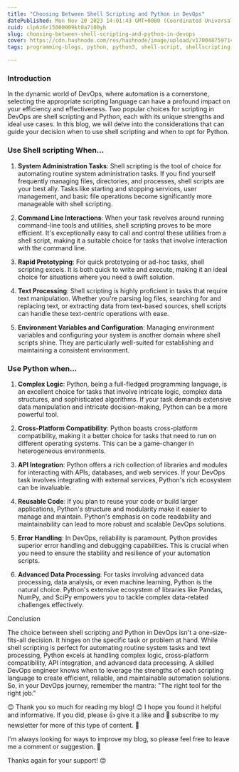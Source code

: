 ```yaml
---
title: "Choosing Between Shell Scripting and Python in DevOps"
datePublished: Mon Nov 20 2023 14:01:43 GMT+0000 (Coordinated Universal Time)
cuid: clp6z6r15000009kt0a7i00yh
slug: choosing-between-shell-scripting-and-python-in-devops
cover: https://cdn.hashnode.com/res/hashnode/image/upload/v1700487597146/aa503e01-8f6d-49ff-8246-8ceba8151c80.png
tags: programming-blogs, python, python3, shell-script, shellscripting-devops

---
```


### In**troduction**

In the dynamic world of DevOps, where automation is a cornerstone, selecting the appropriate scripting language can have a profound impact on your efficiency and effectiveness. Two popular choices for scripting in DevOps are shell scripting and Python, each with its unique strengths and ideal use cases. In this blog, we will delve into the considerations that can guide your decision when to use shell scripting and when to opt for Python.

### **Use Shell scripting When...**

1. **System Administration Tasks**: Shell scripting is the tool of choice for automating routine system administration tasks. If you find yourself frequently managing files, directories, and processes, shell scripts are your best ally. Tasks like starting and stopping services, user management, and basic file operations become significantly more manageable with shell scripting.
    
2. **Command Line Interactions**: When your task revolves around running command-line tools and utilities, shell scripting proves to be more efficient. It's exceptionally easy to call and control these utilities from a shell script, making it a suitable choice for tasks that involve interaction with the command line.
    
3. **Rapid Prototyping**: For quick prototyping or ad-hoc tasks, shell scripting excels. It is both quick to write and execute, making it an ideal choice for situations where you need a swift solution.
    
4. **Text Processing**: Shell scripting is highly proficient in tasks that require text manipulation. Whether you're parsing log files, searching for and replacing text, or extracting data from text-based sources, shell scripts can handle these text-centric operations with ease.
    
5. **Environment Variables and Configuration**: Managing environment variables and configuring your system is another domain where shell scripts shine. They are particularly well-suited for establishing and maintaining a consistent environment.
    

### **Use Python when...**

1. **Complex Logic**: Python, being a full-fledged programming language, is an excellent choice for tasks that involve intricate logic, complex data structures, and sophisticated algorithms. If your task demands extensive data manipulation and intricate decision-making, Python can be a more powerful tool.
    
2. **Cross-Platform Compatibility**: Python boasts cross-platform compatibility, making it a better choice for tasks that need to run on different operating systems. This can be a game-changer in heterogeneous environments.
    
3. **API Integration**: Python offers a rich collection of libraries and modules for interacting with APIs, databases, and web services. If your DevOps task involves integrating with external services, Python's rich ecosystem can be invaluable.
    
4. **Reusable Code**: If you plan to reuse your code or build larger applications, Python's structure and modularity make it easier to manage and maintain. Python's emphasis on code readability and maintainability can lead to more robust and scalable DevOps solutions.
    
5. **Error Handling**: In DevOps, reliability is paramount. Python provides superior error handling and debugging capabilities. This is crucial when you need to ensure the stability and resilience of your automation scripts.
    
6. **Advanced Data Processing**: For tasks involving advanced data processing, data analysis, or even machine learning, Python is the natural choice. Python's extensive ecosystem of libraries like Pandas, NumPy, and SciPy empowers you to tackle complex data-related challenges effectively.
    

Conclusion

The choice between shell scripting and Python in DevOps isn't a one-size-fits-all decision. It hinges on the specific task or problem at hand. While shell scripting is perfect for automating routine system tasks and text processing, Python excels at handling complex logic, cross-platform compatibility, API integration, and advanced data processing. A skilled DevOps engineer knows when to leverage the strengths of each scripting language to create efficient, reliable, and maintainable automation solutions. So, in your DevOps journey, remember the mantra: "The right tool for the right job."

😊 Thank you so much for reading my blog! 😊 I hope you found it helpful and informative. If you did, please 👍 give it a like and 💌 subscribe to my newsletter for more of this type of content. 💌

I'm always looking for ways to improve my blog, so please feel free to leave me a comment or suggestion. 💬

Thanks again for your support! 😊